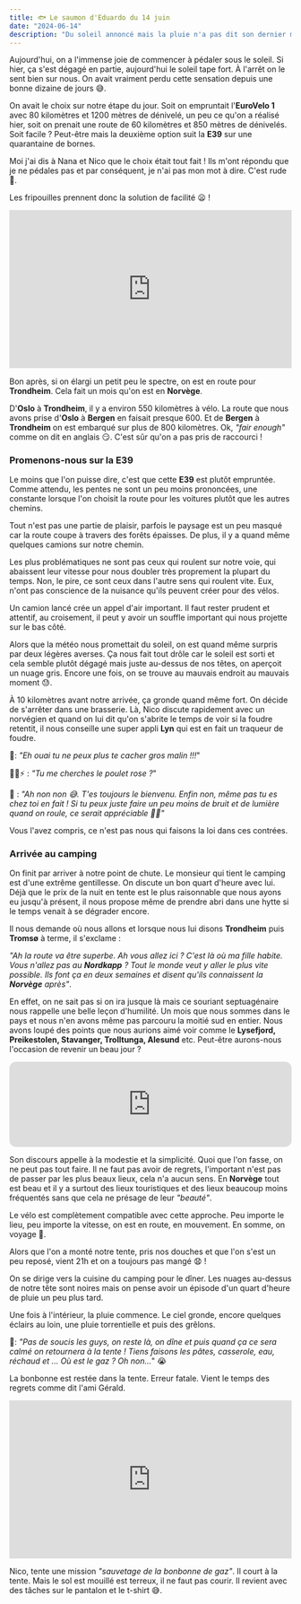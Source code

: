 ```yaml
---
title: 🐟 Le saumon d'Eduardo du 14 juin
date: "2024-06-14"
description: "Du soleil annoncé mais la pluie n'a pas dit son dernier mot !"
---
```



Aujourd'hui, on a l'immense joie de commencer à pédaler sous le soleil. Si hier, ça s'est dégagé en partie, aujourd'hui le soleil tape fort. À l'arrêt on le sent bien sur nous. On avait vraiment perdu cette sensation depuis une bonne dizaine de jours 😅.

On avait le choix sur notre étape du jour. Soit on empruntait l'**EuroVelo 1** avec 80 kilomètres et 1200 mètres de dénivelé, un peu ce qu'on a réalisé hier, soit on prenait une route de 60 kilomètres et 850 mètres de dénivelés. Soit facile ? Peut-être mais la deuxième option suit la **E39** sur une quarantaine de bornes.

Moi j'ai dis à Nana et Nico que le choix était tout fait ! Ils m'ont répondu que je ne pédales pas et par conséquent, je n'ai pas mon mot à dire. C'est rude 😬.

Les fripouilles prennent donc la solution de facilité 😦 !

<div style="width: 100%; height: 0; position: relative; padding-bottom: 56%;"><iframe src="https://giphy.com/embed/UiCSHJrkCr02Y" style="top: 0; left: 0; width: 100%; height: 100%; position: absolute; border: 0;" allowfullscreen scrolling="no" allow="encrypted-media;" class="giphy-embed"></iframe></div>

Bon après, si on élargi un petit peu le spectre, on est en route pour **Trondheim**. Cela fait un mois qu'on est en **Norvège**.

D'**Oslo** à **Trondheim**, il y a environ 550 kilomètres à vélo. La route que nous avons prise d'**Oslo** à **Bergen** en faisait presque 600. Et de **Bergen** à **Trondheim** on est embarqué sur plus de 800 kilomètres. Ok, *"fair enough"* comme on dit en anglais 😏. C'est sûr qu'on a pas pris de raccourci !

### Promenons-nous sur la E39

Le moins que l'on puisse dire, c'est que cette **E39** est plutôt empruntée. Comme attendu, les pentes ne sont un peu moins prononcées, une constante lorsque l'on choisit la route pour les voitures plutôt que les autres chemins.

Tout n'est pas une partie de plaisir, parfois le paysage est un peu masqué car la route coupe à travers des forêts épaisses. De plus, il y a quand même quelques camions sur notre chemin. 

Les plus problématiques ne sont pas ceux qui roulent sur notre voie, qui abaissent leur vitesse pour nous doubler très proprement la plupart du temps. Non, le pire, ce sont ceux dans l'autre sens qui roulent vite. Eux, n'ont pas conscience de la nuisance qu'ils peuvent créer pour des vélos. 

Un camion lancé crée un appel d'air important. Il faut rester prudent et attentif, au croisement, il peut y avoir un souffle important qui nous projette sur le bas côté. 

Alors que la météo nous promettait du soleil, on est quand même surpris par deux légères averses. Ça nous fait tout drôle car le soleil est sorti et cela semble plutôt dégagé mais juste au-dessus de nos têtes, on aperçoit un nuage gris. Encore une fois, on se trouve au mauvais endroit au mauvais moment 😓.

À 10 kilomètres avant notre arrivée, ça gronde quand même fort. On décide de s'arrêter dans une brasserie. Là, Nico discute rapidement avec un norvégien et quand on lui dit qu'on s'abrite le temps de voir si la foudre retentit, il nous conseille une super appli **Lyn** qui est en fait un traqueur de foudre. 

🦩: *"Eh ouai tu ne peux plus te cacher gros malin !!!*"

🤴🏼⚡ : *"Tu me cherches le poulet rose ?*"

🦩 : *"Ah non non 😅. T'es toujours le bienvenu. Enfin non, même pas tu es chez toi en fait ! Si tu peux juste faire un peu moins de bruit et de lumière quand on roule, ce serait appréciable 🙏🏼"*

Vous l'avez compris, ce n'est pas nous qui faisons la loi dans ces contrées.

### Arrivée au camping

On finit par arriver à notre point de chute. Le monsieur qui tient le camping est d'une extrême gentillesse. On discute un bon quart d'heure avec lui. Déjà que le prix de la nuit en tente est le plus raisonnable que nous ayons eu jusqu'à présent, il nous propose même de prendre abri dans une hytte si le temps venait à se dégrader encore.

Il nous demande où nous allons et lorsque nous lui disons **Trondheim** puis **Tromsø** à terme, il s'exclame :

*"Ah la route va être superbe. Ah vous allez ici ? C'est là où ma fille habite. Vous n'allez pas au **Nordkapp** ? Tout le monde veut y aller le plus vite possible. Ils font ça en deux semaines et disent qu'ils connaissent la **Norvège** après"*.

En effet, on ne sait pas si on ira jusque là mais ce souriant septuagénaire nous rappelle une belle leçon d'humilité. Un mois que nous sommes dans le pays et nous n'en avons même pas parcouru la moitié sud en entier. Nous avons loupé des points que nous aurions aimé voir comme le **Lysefjord, Preikestolen, Stavanger, Trolltunga, Alesund** etc. Peut-être aurons-nous l'occasion de revenir un beau jour ? 

<iframe style="border-radius:12px" src="https://open.spotify.com/embed/track/7hm4HTk9encxT0LYC0J6oI?utm_source=generator" width="100%" height="152" frameBorder="0" allow="autoplay; clipboard-write; encrypted-media; picture-in-picture" loading="lazy"></iframe>

Son discours appelle à la modestie et la simplicité. Quoi que l'on fasse, on ne peut pas tout faire. Il ne faut pas avoir de regrets, l'important n'est pas de passer par les plus beaux lieux, cela n'a aucun sens. En **Norvège** tout est beau et il y a surtout des lieux touristiques et des lieux beaucoup moins fréquentés sans que cela ne présage de leur *"beauté"*.

Le vélo est complètement compatible avec cette approche. Peu importe le lieu, peu importe la vitesse, on est en route, en mouvement. En somme, on voyage 🤩.

Alors que l'on a monté notre tente, pris nos douches et que l'on s'est un peu reposé, vient 21h et on a toujours pas mangé 😧 !

On se dirige vers la cuisine du camping pour le dîner. Les nuages au-dessus de notre tête sont noires mais on pense avoir un épisode d'un quart d'heure de pluie un peu plus tard.

Une fois à l'intérieur, la pluie commence. Le ciel gronde, encore quelques éclairs au loin, une pluie torrentielle et puis des grêlons.

🦩: *"Pas de soucis les guys, on reste là, on dîne et puis quand ça ce sera calmé on retournera à la tente ! Tiens faisons les pâtes, casserole, eau, réchaud et ... Où est le gaz ? Oh non...*" 😭

La bonbonne est restée dans la tente. Erreur fatale. Vient le temps des regrets comme dit l'ami Gérald.

<div style="width: 100%; height: 0; position: relative; padding-bottom: 56%;"><iframe src="https://giphy.com/embed/w9t0aFMjahdxpKKvzN" style="top: 0; left: 0; width: 100%; height: 100%; position: absolute; border: 0;" allowfullscreen scrolling="no" allow="encrypted-media;" class="giphy-embed"></iframe></div> 

Nico, tente une mission *"sauvetage de la bonbonne de gaz"*. Il court à la tente. Mais le sol est mouillé est terreux, il ne faut pas courir. Il revient avec des tâches sur le pantalon et le t-shirt 😅.